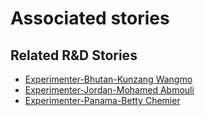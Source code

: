 # Associated stories

<!-- !!DO NOT REMOVE!! start autogenerated hyperlinks -->
## Related R&D Stories
- [Experimenter-Bhutan-Kunzang Wangmo](/stories/?doc=Experimenters_BTN)
- [Experimenter-Jordan-Mohamed Abmouli](/stories/?doc=Experimenters_JOR)
- [Experimenter-Panama-Betty Chemier](/stories/?doc=Experimenters_PAN)
<!-- !!DO NOT REMOVE!! end autogenerated hyperlinks -->